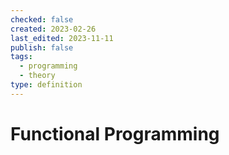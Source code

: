 ```yaml
---
checked: false
created: 2023-02-26
last_edited: 2023-11-11
publish: false
tags:
  - programming
  - theory
type: definition
---
```

# Functional Programming
